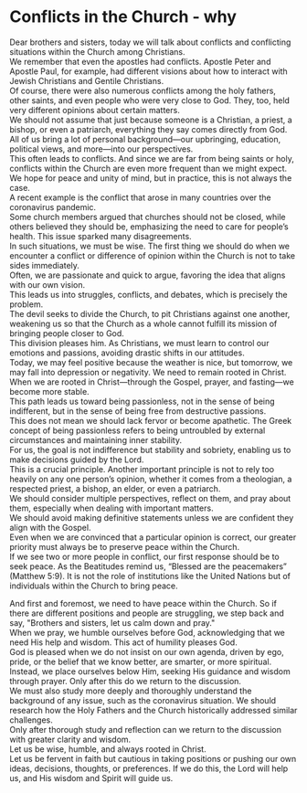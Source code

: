 # Conflicts in the Church - why

Dear brothers and sisters, today we will talk about conflicts and conflicting situations within the Church among Christians.  
We remember that even the apostles had conflicts. Apostle Peter and Apostle Paul, for example, had different visions about how to interact with Jewish Christians and Gentile Christians.  
Of course, there were also numerous conflicts among the holy fathers, other saints, and even people who were very close to God. They, too, held very different opinions about certain matters.  
We should not assume that just because someone is a Christian, a priest, a bishop, or even a patriarch, everything they say comes directly from God.  
All of us bring a lot of personal background—our upbringing, education, political views, and more—into our perspectives.  
This often leads to conflicts. And since we are far from being saints or holy, conflicts within the Church are even more frequent than we might expect.  
We hope for peace and unity of mind, but in practice, this is not always the case.  
A recent example is the conflict that arose in many countries over the coronavirus pandemic.  
Some church members argued that churches should not be closed, while others believed they should be, emphasizing the need to care for people’s health. This issue sparked many disagreements.  
In such situations, we must be wise. The first thing we should do when we encounter a conflict or difference of opinion within the Church is not to take sides immediately.  
Often, we are passionate and quick to argue, favoring the idea that aligns with our own vision.  
This leads us into struggles, conflicts, and debates, which is precisely the problem.  
The devil seeks to divide the Church, to pit Christians against one another, weakening us so that the Church as a whole cannot fulfill its mission of bringing people closer to God.  
This division pleases him. As Christians, we must learn to control our emotions and passions, avoiding drastic shifts in our attitudes.  
Today, we may feel positive because the weather is nice, but tomorrow, we may fall into depression or negativity. We need to remain rooted in Christ.  
When we are rooted in Christ—through the Gospel, prayer, and fasting—we become more stable.  
This path leads us toward being passionless, not in the sense of being indifferent, but in the sense of being free from destructive passions.  
This does not mean we should lack fervor or become apathetic. The Greek concept of being passionless refers to being untroubled by external circumstances and maintaining inner stability.  
For us, the goal is not indifference but stability and sobriety, enabling us to make decisions guided by the Lord.  
This is a crucial principle. Another important principle is not to rely too heavily on any one person’s opinion, whether it comes from a theologian, a respected priest, a bishop, an elder, or even a patriarch.  
We should consider multiple perspectives, reflect on them, and pray about them, especially when dealing with important matters.  
We should avoid making definitive statements unless we are confident they align with the Gospel.  
Even when we are convinced that a particular opinion is correct, our greater priority must always be to preserve peace within the Church.  
If we see two or more people in conflict, our first response should be to seek peace. As the Beatitudes remind us, “Blessed are the peacemakers” (Matthew 5:9). It is not the role of institutions like the United Nations but of individuals within the Church to bring peace.

And first and foremost, we need to have peace within the Church. So if there are different positions and people are struggling, we step back and say, "Brothers and sisters, let us calm down and pray."  
When we pray, we humble ourselves before God, acknowledging that we need His help and wisdom. This act of humility pleases God.  
God is pleased when we do not insist on our own agenda, driven by ego, pride, or the belief that we know better, are smarter, or more spiritual. Instead, we place ourselves below Him, seeking His guidance and wisdom through prayer. Only after this do we return to the discussion.  
We must also study more deeply and thoroughly understand the background of any issue, such as the coronavirus situation. We should research how the Holy Fathers and the Church historically addressed similar challenges.  
Only after thorough study and reflection can we return to the discussion with greater clarity and wisdom.  
Let us be wise, humble, and always rooted in Christ.  
Let us be fervent in faith but cautious in taking positions or pushing our own ideas, decisions, thoughts, or preferences. If we do this, the Lord will help us, and His wisdom and Spirit will guide us.

